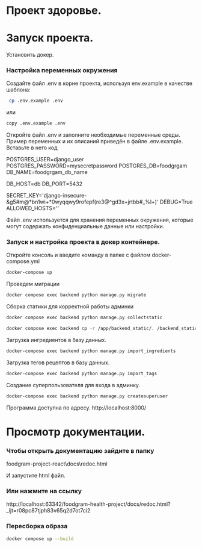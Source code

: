 # Проект здоровье.

# Запуск проекта.

Установить докер.

### Настройка переменных окружения

Создайте файл .env в корне проекта, используя env.example в качестве шаблона:

   ```bash
    cp .env.example .env
   ```

или

   ```bash
   copy .env.example .env
   ```

Откройте файл .env и заполните необходимые переменные среды. Пример переменных и их описаний приведён в файле
.env.example.
Вставьте в него код

POSTGRES_USER=django_user
POSTGRES_PASSWORD=mysecretpassword
POSTGRES_DB=foodgrgam
DB_NAME=foodgrgam_db_name

DB_HOST=db
DB_PORT=5432

SECRET_KEY='django-insecure-&g5#m@*bn1wi+*0wyqqwy9rofepf(re3@^gd3x+jrtbb#_%l+)'
DEBUG=True
ALLOWED_HOSTS=''

Файл .env используется для хранения переменных окружения, которые могут содержать конфиденциальные данные или настройки.

### Запуск и настройка проекта в докер контейнере.



Откройте консоль и введите команду в папке с файлом docker-compose.yml

   ```bash
  docker-compose up
   ```

Проведем миграции

   ```bash
   docker compose exec backend python manage.py migrate 
   ```

Сборка статики для корректной работы админки

   ```bash
   docker compose exec backend python manage.py collectstatic
   ```

   ```bash
   docker compose exec backend cp -r /app/backend_static/. /backend_static/static/ 
   ```

Загрузка ингредиентов в базу данных.

   ```bash
   docker-compose exec backend python manage.py import_ingredients
   ```

Загрузка тегов рецептов в базу данных.

   ```bash
   docker-compose exec backend python manage.py import_tags
   ```

Создание суперпользователя для входа в админку.

   ```bash
   docker-compose exec backend python manage.py createsuperuser
   ```

Программа доступна по адресу.
http://localhost:8000/

# Просмотр документации.
### Чтобы открыть документацию зайдите в папку

foodgram-project-react\docs\redoc.html

И запустите html файл.

### Или нажмите на ссылку
http://localhost:63342/foodgram-health-project/docs/redoc.html?_ijt=r08pc87tjph83v65q2d7ot7ci2

### Пересборка образа

   ```bash
   docker compose up --build
   ```
 